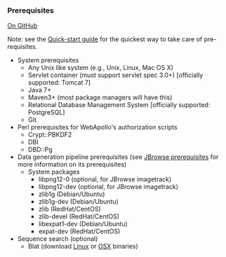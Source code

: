 ### Prerequisites

<a href="https://github.com/GMOD/Apollo/blob/master/docs/Prerequisites.md">On GitHub</a>

Note: see the [Quick-start guide](Quick_start_guide.md "wikilink") for the
quickest way to take care of pre-requisites.

-   System prerequisites
    -   Any Unix like system (e.g., Unix, Linux, Mac OS X)
    -   Servlet container (must support servlet spec 3.0+) [officially
        supported: Tomcat 7]
    -   Java 7+
    -   Maven3+ (most package managers will have this)
    -   Relational Database Management System [officially supported:
        PostgreSQL]
    -   Git
-   Perl prerequisites for WebApollo's authorization scripts
    -   Crypt::PBKDF2
    -   DBI
    -   DBD::Pg
-   Data generation pipeline prerequisites (see [JBrowse
    prerequisites](http://gmod.org/wiki/JBrowse_Configuration_Guide "wikilink") for more
    information on its prerequisites)
    -   System packages
        -   libpng12-0 (optional, for JBrowse imagetrack)
        -   libpng12-dev (optional, for JBrowse imagetrack)
        -   zlib1g (Debian/Ubuntu)
        -   zlib1g-dev (Debian/Ubuntu)
        -   zlib (RedHat/CentOS)
        -   zlib-devel (RedHat/CentOS)
        -   libexpat1-dev (Debian/Ubuntu)
        -   expat-dev (RedHat/CentOS)
-   Sequence search (optional)
    -   Blat (download
        [Linux](http://hgdownload.cse.ucsc.edu/admin/exe/linux.x86_64/)
        or
        [OSX](http://hgdownload.cse.ucsc.edu/admin/exe/macOSX.x86_64/|Mac)
        binaries)

